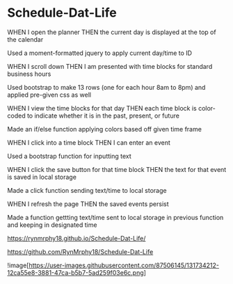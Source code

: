 # Schedule-Dat-Life

WHEN I open the planner
THEN the current day is displayed at the top of the calendar

Used a moment-formatted jquery to apply current day/time to ID

WHEN I scroll down
THEN I am presented with time blocks for standard business hours

Used bootstrap to make 13 rows (one for each hour 8am to 8pm) and applied pre-given css as well

WHEN I view the time blocks for that day
THEN each time block is color-coded to indicate whether it is in the past, present, or future

Made an if/else function applying colors based off given time frame

WHEN I click into a time block
THEN I can enter an event

Used a bootstrap function for inputting text

WHEN I click the save button for that time block
THEN the text for that event is saved in local storage

Made a click function sending text/time to local storage

WHEN I refresh the page
THEN the saved events persist

Made a function gettting text/time sent to local storage in previous function and keeping in designated time


https://rynmrphy18.github.io/Schedule-Dat-Life/

https://github.com/RynMrphy18/Schedule-Dat-Life

!image[https://user-images.githubusercontent.com/87506145/131734212-12ca55e8-3881-47ca-b5b7-5ad259f03e6c.png]


